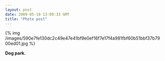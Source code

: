 ```yaml
---
layout: post
date: 2009-05-10 13:09:33 GMT
title: "Photo post"
---
```

{% img /images/590e7fe130dc2c49e47e41bf9e0ef16f7e17f4a981fbf60b51bbf37b7900ed01.jpg %}

<b>Dog park.</b>